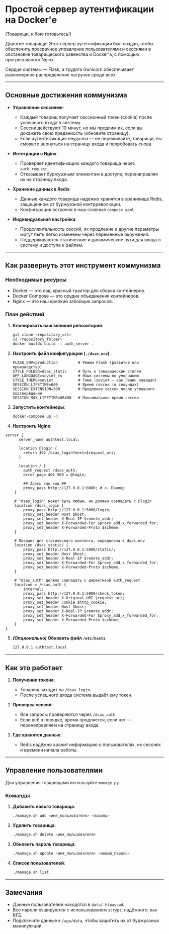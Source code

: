 # Простой сервер аутентификации на Docker'е 
(Товарищи, к бою готовьтесь!)

Дорогие товарищи! Этот сервер аутентификации был создан, чтобы обеспечить прозрачное управление пользователями и сессиями в обстановке товарищеского равенства и Docker'а, с помощью прогрессивного Nginx.

Сердце системы — Flask, а трудяга Gunicorn обеспечивает равномерное распределение нагрузок среди всех.

---

## Основные достижения коммунизма

- **Управление сессиями**:
  - Каждый товарищ получает сессионный токен (cookie) после успешного входа в систему.
  - Сессии действуют 10 минут, но мы продлим их, если вы докажете свою преданность (обновите страницу).
  - Если аутентификация неудачна — не переживайте, товарищи, вы сможете вернуться на страницу входа и попробовать снова.

- **Интеграция с Nginx**:
  - Проверяет идентификацию каждого товарища через `auth_request`.
  - Отказывает буржуазным элементам в доступе, перенаправляя их на страницу входа.

- **Хранение данных в Redis**:
  - Данные каждого товарища надежно хранятся в хранилище Redis, защищенном от буржуазной контрреволюции.
  - Конфигурация встроена в наш славный `compose.yaml`.

- **Индивидуальная настройка**:
  - Продолжительность сессий, их продление и другие параметры могут быть легко изменены через переменные окружения.
  - Поддерживаются статические и динамические пути для входа в систему и доступа к файлам.

---

## Как развернуть этот инструмент коммунизма

### Необходимые ресурсы

- Docker — это наш красный трактор для сборки контейнеров.
- Docker Compose — это орудие объединения контейнеров.
- Nginx — это наш крепкий забойщик запросов.

### План действий

1. **Клонировать наш великий репозиторий**:

   ```bash
   git clone <repository_url>
   cd <repository_folder>
   docker buildx build -t auth_server .
   ```

2. **Настроить файл конфигурации (`./dsas.env`)**:

   ```env
   FLASK_ENV=production         # Режим Flask (развитие или производство)
   STYLE_FOLDER=dsas_static     # Путь к товарищеским стилям
   APP_LANGUAGE=soviet_ru       # Язык системы по умолчанию
   STYLE_THEME=soviet           # Тема (soviet — как Ленин завещал)
   SESSION_LIFETIME=600         # Время сессии (в секундах)
   SESSION_EXTENSION=300        # Продление сессии после успешного подтверждения
   SESSION_MAX_LIFETIME=86400   # Максимальное время сессии
   ```

3. **Запустить контейнеры**:

   ```bash
   docker-compose up -d
   ```

4. **Настроить Nginx**:
   
```nginx
server {
      server_name authtest.local;

      location @login {
        return 302 /dsas_login?next=$request_uri;
      }

      location / {
        auth_request /dsas_auth;
        error_page 401 500 = @login;

        ## Здесь ваш код ##
        proxy_pass http://127.0.0.1:8080; # <- Пример
    }

    # "dsas_login" может быть любым, но должен совпадать с @login
    location /dsas_login {
        proxy_pass http://127.0.0.1:5000/login;
        proxy_set_header Host $host;
        proxy_set_header X-Real-IP $remote_addr;
        proxy_set_header X-Forwarded-For $proxy_add_x_forwarded_for;
        proxy_set_header X-Forwarded-Proto $scheme;
    }

    # Локация для статического контента, определена в dsas.env
    location /dsas_static/ {
        proxy_pass http://127.0.0.1:5000/static/;
        proxy_set_header Host $host;
        proxy_set_header X-Real-IP $remote_addr;
        proxy_set_header X-Forwarded-For $proxy_add_x_forwarded_for;
        proxy_set_header X-Forwarded-Proto $scheme;
    }

    # "dsas_auth" должно совпадать с директивой auth_request
    location = /dsas_auth {
        internal;
        proxy_pass http://127.0.0.1:5000/check_token;
        proxy_set_header X-Original-URI $request_uri;
        proxy_set_header Cookie $http_cookie;
        proxy_set_header Host $host;
        proxy_set_header X-Real-IP $remote_addr;
        proxy_set_header X-Forwarded-For $proxy_add_x_forwarded_for;
        proxy_set_header X-Forwarded-Proto $scheme;
    }
}
```

5. **_(Опционально)_ Обновить файл `/etc/hosts`**:

   ```bash
   127.0.0.1 authtest.local
   ```

---

## Как это работает

1. **Получение токена**:
   - Товарищ заходит на `/dsas_login`.
   - После успешного входа система выдаёт ему токен.

2. **Проверка сессий**:
   - Все запросы проверяются через `/dsas_auth`.
   - Если всё в порядке, время продляется, если нет — перенаправляем на страницу входа.

3. **Где хранятся данные**:
   - Redis надёжно хранит информацию о пользователях, их сессиях и времени начала работы.

---

## Управление пользователями

Для управления товарищами используйте `manage.py`.

### Команды

1. **Добавить нового товарища**:
   ```bash
   ./manage.sh add <имя_пользователя> <пароль>
   ```

2. **Удалить товарища**:
   ```bash
   ./manage.sh delete <имя_пользователя>
   ```

3. **Обновить пароль товарища**:
   ```bash
   ./manage.sh update <имя_пользователя> <новый_пароль>
   ```

4. **Список пользователей**:
   ```bash
   ./manage.sh list
   ```

---

## Замечания

- Данные пользователей находятся в `data/.htpasswd`.
- Все пароли хэшируются с использованием `scrypt`, надёжного, как КГБ.
- Подключите данные к `/app/data`, чтобы защитить их от буржуазных манипуляций.